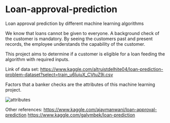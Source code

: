 # Loan-approval-prediction
Loan approval prediction by different machine learning algorithms

We know that loans cannot be given to everyone. A background check of the customer is mandatory. By seeing the customers past and present records, the employee understands
the capability of the customer.

This project aims to determine if a customer is eligible for a loan feeding the algorithm with required inputs.

Link of data set: https://www.kaggle.com/altruistdelhite04/loan-prediction-problem-dataset?select=train_u6lujuX_CVtuZ9i.csv

Factors that a banker checks are the attributes of this machine learning project.

![attributes](https://user-images.githubusercontent.com/78465749/106710768-861b8500-661c-11eb-9658-60ab2b0dbb63.png)

Other references: 
https://www.kaggle.com/ajaymanwani/loan-approval-prediction
https://www.kaggle.com/galymbek/loan-prediction
